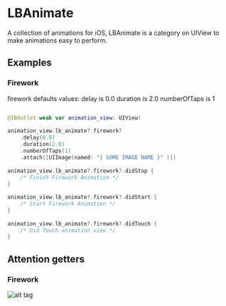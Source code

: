 # LBAnimate
A collection of animations for iOS, LBAnimate is a category on UIView to make animations easy to perform.

## Examples ##

### Firework
firework defaults values:
delay        is 0.0
duration     is 2.0
numberOfTaps is 1

```swift

@IBOutlet weak var animation_view: UIView!
    
animation_view.lb_animate?.firework?
    .delay(0.0)
    .duration(2.0)
    .numberOfTaps(1)
    .attach([UIImage(named: "{ SOME IMAGE NAME }" )])
        
animation_view.lb_animate?.firework?.didStop {
    /* Finish Firework Animation */
}
        
animation_view.lb_animate?.firework?.didStart {
    /* Start Firework Animation */
}
        
animation_view.lb_animate?.firework?.didTouch {
    /* Did Touch animation view */
}

```

## Attention getters

### Firework
![alt tag](https://raw.github.com/lioz12131415/LBAnimate/main/Gifs/firework.gif)
